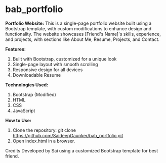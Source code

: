 ﻿# bab_portfolio
**Portfolio Website:**
    This is a single-page portfolio website built using a Bootstrap template, with custom modifications to enhance design and functionality. The website showcases [Friend's Name]'s skills, experience, and projects, with sections like About Me, Resume, Projects, and Contact.

**Features:**
1. Built with Bootstrap, customized for a unique look
2. Single-page layout with smooth scrolling
3. Responsive design for all devices
4. Downloadable Resume

**Technologies Used:**
1. Bootstrap (Modified)
2. HTML
3. CSS
4. JavaScript

**How to Use:**
1. Clone the repository: git clone https://github.com/SaideepGaunker/bab_portfolio.git
2. Open index.html in a browser.

Credits
Developed by Sai using a customized Bootstrap template for best friend.

